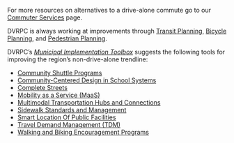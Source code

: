 For more resources on alternatives to a drive-alone commute go to our [Commuter Services](https://www.dvrpc.org/CommuterServices/) page.

DVRPC is always working at improvements through [Transit Planning](https://www.dvrpc.org/Transit/), [Bicycle Planning](https://www.dvrpc.org/Transportation/Bicycle/), and [Pedestrian Planning](https://www.dvrpc.org/Transportation/Pedestrian/).

DVRPC’s [_Municipal Implementation Toolbox_](https://www.dvrpc.org/Plan/MIT/) suggests the following tools for improving the region’s non-drive-alone trendline:
 - [Community Shuttle Programs](https://www.dvrpc.org/Plan/MIT/communityshuttleprograms)
 - [Community-Centered Design in School Systems](https://www.dvrpc.org/Plan/MIT/community-centereddesigninschoolsystems)
 - [Complete Streets](https://www.dvrpc.org/Plan/MIT/completestreets)
 - [Mobility as a Service (MaaS)](https://www.dvrpc.org/Plan/MIT/mobilityasaservicemaas)
 - [Multimodal Transportation Hubs and Connections](https://www.dvrpc.org/Plan/MIT/multimodaltransportationhubsandconnections)
 - [Sidewalk Standards and Management](https://www.dvrpc.org/Plan/MIT/sidewalkstandardsandmanagement)
 - [Smart Location Of Public Facilities](https://www.dvrpc.org/Plan/MIT/smartlocationofpublicfacilities)
 - [Travel Demand Management (TDM)](https://www.dvrpc.org/Plan/MIT/traveldemandmanagementtdm)
 - [Walking and Biking Encouragement Programs](https://www.dvrpc.org/Plan/MIT/walkingandbikingencouragementprograms) 